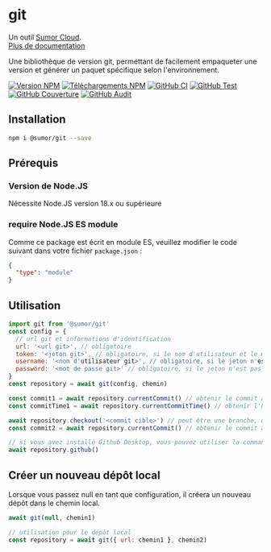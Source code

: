 # git

Un outil [Sumor Cloud](https://sumor.cloud).  
[Plus de documentation](https://sumor.cloud/git)

Une bibliothèque de version git, permettant de facilement empaqueter une version et générer un paquet spécifique selon l'environnement.

[![Version NPM](https://img.shields.io/npm/v/@sumor/git?logo=npm&label=NPM)](https://www.npmjs.com/package/@sumor/git)
[![Téléchargements NPM](https://img.shields.io/npm/dw/@sumor/git?logo=npm&label=Téléchargements)](https://www.npmjs.com/package/@sumor/git)
[![GitHub CI](https://img.shields.io/github/actions/workflow/status/sumor-cloud/git/ci.yml?logo=github&label=CI)](https://github.com/sumor-cloud/git/actions/workflows/ci.yml)
[![GitHub Test](https://img.shields.io/github/actions/workflow/status/sumor-cloud/git/ut.yml?logo=github&label=Test)](https://github.com/sumor-cloud/git/actions/workflows/ut.yml)
[![GitHub Couverture](https://img.shields.io/github/actions/workflow/status/sumor-cloud/git/coverage.yml?logo=github&label=Couverture)](https://github.com/sumor-cloud/git/actions/workflows/coverage.yml)
[![GitHub Audit](https://img.shields.io/github/actions/workflow/status/sumor-cloud/git/audit.yml?logo=github&label=Audit)](https://github.com/sumor-cloud/git/actions/workflows/audit.yml)

## Installation

```bash
npm i @sumor/git --save
```

## Prérequis

### Version de Node.JS

Nécessite Node.JS version 18.x ou supérieure

### require Node.JS ES module

Comme ce package est écrit en module ES,
veuillez modifier le code suivant dans votre fichier `package.json` :

```json
{
  "type": "module"
}
```

## Utilisation

```javascript
import git from '@sumor/git'
const config = {
  // url git et informations d'identification
  url: '<url git>', // obligatoire
  token: '<jeton git>', // obligatoire, si le nom d'utilisateur et le mot de passe ne sont pas fournis
  username: '<nom d'utilisateur git>', // obligatoire, si le jeton n'est pas fourni
  password: '<mot de passe git>' // obligatoire, si le jeton n'est pas fourni
}
const repository = await git(config, chemin)

const commit1 = await repository.currentCommit() // obtenir le commit actuel
const commitTime1 = await repository.currentCommitTime() // obtenir l'heure du commit actuel, en millisecondes

await repository.checkout('<commit cible>') // peut être une branche, un tag ou un commit
const commit2 = await repository.currentCommit() // obtenir le commit actuel

// si vous avez installé Github Desktop, vous pouvez utiliser la commande ci-dessous pour l'ouvrir dans Github Desktop
await repository.github()
```

## Créer un nouveau dépôt local

Lorsque vous passez null en tant que configuration, il créera un nouveau dépôt dans le chemin local.

```javascript
await git(null, chemin1)

// utilisation pour le dépôt local
const repository = await git({ url: chemin1 }, chemin2)
```
